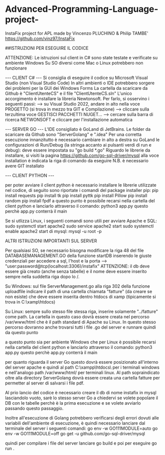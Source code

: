 # Advanced-Programming-Language-project-

InstaFix project for APL made by Vincenzo PLUCHINO & Philip TAMBE'
https://github.com/vinz97/InstaFix

##ISTRUZIONI PER ESEGUIRE IL CODICE

ATTENZIONE: Le istruzioni sul client in C# sono state testate e verificate su ambiente Windows
Su SO diversi come Mac o Linux potrebbero non funzionare


--- CLIENT C# --- 
Si consiglia di eseguire il codice su Microsoft Visual Studio (non Visual Studio Code)
In altri ambienti o IDE potrebbero sorgere dei problemi per la GUI dei Windows Forms
La cartella da scaricare da Github è "ClientUtenteCS" e il file "ClientUtenteCS.sln"
L'unico accorgimento è installare la libreria Newtonsoft. Per farlo, si osservino i seguenti passi:
--> su Visual Studio 2022, andare in alto nella voce PROGETTO (si trova in mezzo tra GIT e Compilazione)
--> cliccare sulla terzultima voce GESTISCI PACCHETTI NUGET...
--> cercare sulla barra di ricerca NETWONSOFT e cliccare per l'installazione automatica



--- SERVER GO --- 
L'IDE consigliato è GoLand di JetBrains.
Le folder da scaricare da Github sono "ServerGolang" e ".idea"
Per una corretta esecuzione innanzitutto è necessario cambiare in alto a destra su GoLand
le configurazioni di Run/Debug (la stringa accanto ai pulsanti verdi di run e debug): deve essere impostata su "go build *.go"
Riguardo le librerie da installare, si visiti la pagina https://github.com/go-sql-driver/mysql
alla voce installation è indicata la riga di comando da eseguire
N.B. è necessario avere GIT installato 


--- CLIENT PYTHON ---

per poter avviare il client python è necessario installare le librerie utilizzate nel codice, di seguito sono riportate i comandi del package installer pip:
pip install requests 
pip install tk 
pip install pyttk 
pip install Pillow 
pip install random 
pip install fpdf
a questo punto è possibile recarsi nella cartella del client python e lanciarlo attraverso il comando: python3 app.py questo perchè app.py conterrà il main

Se si utlizza Linux, i seguenti comandi sono utili per avviare Apache e SQL:
sudo systemctl start apache2
sudo service apache2 start
sudo systemctl enable apache2
start di mysql: mysql -u root -p



ALTRI ISTRUZIONI IMPORTANTI SUL SERVER

Per qualsiasi SO, se necessario bisogna modificare la riga 48 del file DATABASEMANAGEMENT.GO della funzione startDB inserendo le giuste credenziali per accedere a sql, l'host e la porta --> "user:password@tcp(localhost:3306)/instafix"
ATTENZIONE: il db deve essere già creato (anche senza tabelle) e il nome deve essere inserito sempre nella suddetta riga dopo lo /. 

Su Windows: sul file ServerManagement.go alla riga 302 della funzione uploadfile indicare il path di una cartella chiamata "fatture" (da creare se non esiste) che
deve essere inserita dentro htdocs di xamp (tipicamente si trova in C:\xamp\htdocs)

Su Linux: sempre sullo stesso file stessa riga, inserire solamente "../fatture" come path. La cartella in questo caso dovrà essere creata nel percorso /var/www/html
che è il path standard di Apache su Linux. In questo stesso percorso dovranno anche trovarsi tutti i file .go del server e runnare quindi da questo punto

a questo punto sia per anbiente Windows che per Linux è possibile recarsi nella cartella del client python e lanciarlo attraverso il comando:
python3 app.py 
questo perchè app.py conterrà il main

per quanto riguarda il server Go questo dovrà essere posizionato all'interno del server apache e quindi al path C:\xampp\htdocs\  per i terminali windows e nell'analogo path /var/www/html/ per terminali linux.
Al path sopraindicato oltre alla directory ServerGolang dovrà essere creata una cartella fatture per permetter al server di salvarsi i file pdf.

Al prio lancio del codice è necessario creare il db di nome instafix in mysql lasciandolo vuoto, sarè lo stesso server Go a chiedervi se volete popolare il DB con le tabelle perchè è la prima esecuzione e se volete avviarlo passando questo passaggio.

Inoltre all'esecuzione di Golang potrebbero verificarsi degli errori dovuti alle variabili dell'ambiente di esecuzione, è quindi necessario lanciare dal terminale del server i seguenti comandi:
go env -w GO111MODULE=auto
go env -w GO111MODULE=off
go get -u github.com/go-sql-driver/mysql

quindi per compilare i file del server lanciare 
go build
e poi per eseguire
go run .

